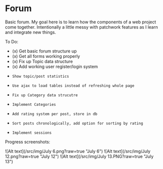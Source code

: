 Forum
=====

Basic forum. My goal here is to learn how the components of a web project come together. Intentionally a little messy with patchwork features as I learn and integrate new things.

To Do:

* (x) Get basic forum structure up
* (x) Get all forms working properly
* (x) Fix up Topic data structure
* (x) Add working user register/login system
*     Show topic/post statistics
*     Use ajax to load tables instead of refreshing whole page
*     Fix up Category data strucutre
*     Implement Categories
*     Add rating system per post, store in db
*     Sort posts chronologically, add option for sorting by rating
*     Implement sessions

Progress screenshots:

![Alt text](/src/img/July 6.png?raw=true "July 6")
![Alt text](/src/img/July 12.png?raw=true "July 12")
![Alt text](/src/img/July 13.PNG?raw=true "July 13")
